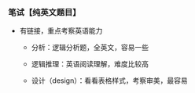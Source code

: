 ### 笔试【纯英文题目】
- 有链接，重点考察英语能力

   - 分析：逻辑分析题，全英文，容易一些

   - 逻辑推理：英语阅读理解，难度比较高

   - 设计（design）：看看表格样式，考察审美，最容易
### 
